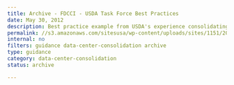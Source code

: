 ```yaml
---
title: Archive - FDCCI - USDA Task Force Best Practices
date: May 30, 2012
description: Best practice example from USDA's experience consolidating 21 email systems into an enterprise system using Cloud Services.
permalink: //s3.amazonaws.com/sitesusa/wp-content/uploads/sites/1151/2016/10/USDA_CloudEMail_Final.pdf
internal: no
filters: guidance data-center-consolidation archive
type: guidance
category: data-center-consolidation
status: archive

---
```

